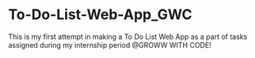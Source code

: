 # To-Do-List-Web-App_GWC
This is my first attempt in making a To Do List Web App as a part of tasks assigned during my internship period @GROWW WITH CODE!
